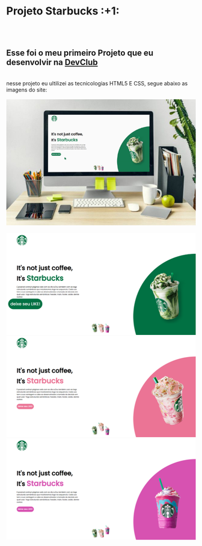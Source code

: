<h1>Projeto Starbucks :+1: </h1>
<br>
<br>
<h2> Esse foi o meu primeiro Projeto que eu desenvolvir na <a href="https://rodolfomori.com.br/devclub/">DevClub</a> </h2>
<br>
nesse projeto eu ultilizei as tecnicologias HTML5 E CSS, segue abaixo as imagens do site:
<br>
<br>
<img src="https://github.com/Rhhawk/projeto1-starbucks/blob/master/img/stabucknatela.png?raw=true">
<br>
<br>
<img src="https://github.com/Rhhawk/projeto1-starbucks/blob/master/img/starbucks1.png?raw=true">
<img src="https://github.com/Rhhawk/projeto1-starbucks/blob/master/img/starbucks2.png?raw=true">
<img src="https://github.com/Rhhawk/projeto1-starbucks/blob/master/img/starbucks3.png?raw=true">
